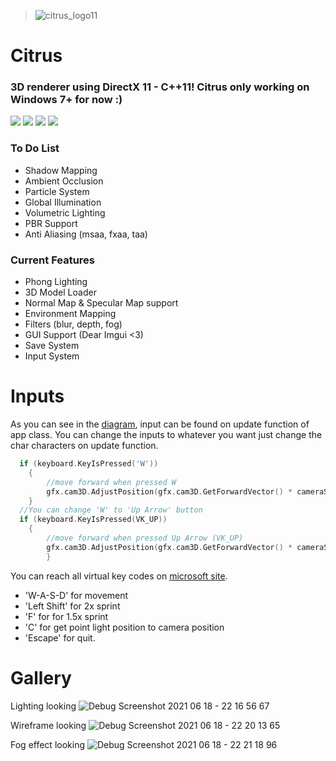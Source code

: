 > ![citrus_logo11](https://user-images.githubusercontent.com/60492235/122637162-d3911e00-d0f5-11eb-8534-c1d7c1085e3b.png)
# Citrus
### 3D renderer using DirectX 11 - C++11! Citrus only working on Windows 7+ for now :)

![](https://img.shields.io/github/stars/choi303/Citrus.svg) ![](https://img.shields.io/github/forks/choi303/Citrus.svg) ![](https://img.shields.io/github/release/choi303/Citrus.svg) ![](https://img.shields.io/github/issues/choi303/Citrus.svg) 

### To Do List
- Shadow Mapping
- Ambient Occlusion
- Particle System
- Global Illumination
- Volumetric Lighting
- PBR Support
- Anti Aliasing (msaa, fxaa, taa)

### Current Features
- Phong Lighting
- 3D Model Loader
- Normal Map & Specular Map support
- Environment Mapping
- Filters (blur, depth, fog)
- GUI Support (Dear Imgui <3)
- Save System
- Input System

# Inputs
As you can see in the [diagram](https://miro.com/app/board/o9J_lXORBkk=/), input can be found on update function of app class. You can change the inputs to whatever you want just change the char characters on update function.
```c++
  if (keyboard.KeyIsPressed('W'))
	{
		//move forward when pressed W
		gfx.cam3D.AdjustPosition(gfx.cam3D.GetForwardVector() * cameraSpeed * deltaTime);
	}
  //You can change 'W' to 'Up Arrow' button
  if (keyboard.KeyIsPressed(VK_UP)) 
	{
		//move forward when pressed Up Arrow (VK_UP)
		gfx.cam3D.AdjustPosition(gfx.cam3D.GetForwardVector() * cameraSpeed * deltaTime);
        }
```
You can reach all virtual key codes on [microsoft site](https://docs.microsoft.com/en-us/windows/win32/inputdev/virtual-key-codes).
- 'W-A-S-D' for movement
- 'Left Shift' for 2x sprint
- 'F' for for 1.5x sprint
- 'C' for get point light position to camera position
- 'Escape' for quit.

# Gallery
Lighting looking
![Debug Screenshot 2021 06 18 - 22 16 56 67](https://user-images.githubusercontent.com/60492235/122608333-b53f0a00-d084-11eb-8280-2dada26e5668.png)

Wireframe looking
![Debug Screenshot 2021 06 18 - 22 20 13 65](https://user-images.githubusercontent.com/60492235/122608394-cbe56100-d084-11eb-9178-ce2ef3043cad.png)

Fog effect looking
![Debug Screenshot 2021 06 18 - 22 21 18 96](https://user-images.githubusercontent.com/60492235/122608416-d43d9c00-d084-11eb-9754-5af7420cdc67.png)
